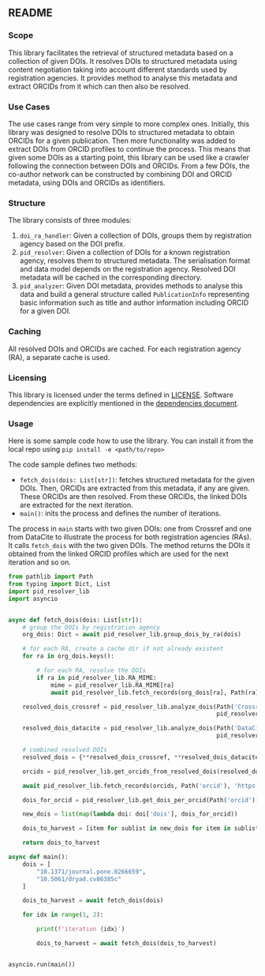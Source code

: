 ## README

### Scope

This library facilitates the retrieval of structured metadata based on a collection of given DOIs.
It resolves DOIs to structured metadata using content negotiation taking into account different standards used by registration agencies.
It provides method to analyse this metadata and extract ORCIDs from it which can then also be resolved.

### Use Cases

The use cases range from very simple to more complex ones.
Initially, this library was designed to resolve DOIs to structured metadata to obtain ORCIDs for a given publication.
Then more functionality was added to extract DOIs from ORCID profiles to continue the process.
This means that given some DOIs as a starting point, this library can be used like a crawler following the connection between DOIs and ORCIDs.
From a few DOIs, the co-author network can be constructed by combining DOI and ORCID metadata, using DOIs and ORCIDs as identifiers. 

### Structure

The library consists of three modules:
1. `doi_ra_handler`: Given a collection of DOIs, groups them by registration agency based on the DOI prefix. 
2. `pid_resolver`: Given a collection of DOIs for a known registration agency, resolves them to structured metadata. 
   The serialisation format and data model depends on the registration agency.
   Resolved DOI metadata will be cached in the corresponding directory.
3. `pid_analyzer`: Given DOI metadata, provides methods to analyse this data and build a general structure called `PublicationInfo` 
   representing basic information such as title and author information including ORCID for a given DOI.

### Caching

All resolved DOIs and ORCIDs are cached. For each registration agency (RA), a separate cache is used.

### Licensing

This library is licensed under the terms defined in [LICENSE](LICENSE).
Software dependencies are explicitly mentioned in the [dependencies document](DEPENDENCIES.md).


### Usage

Here is some sample code how to use the library. You can install it from the local repo using `pip install -e <path/to/repo>`

The code sample defines two methods:
- `fetch_dois(dois: List[str])`: fetches structured metadata for the given DOIs. Then, ORCIDs are extracted from this metadata, if any are given. These ORCIDs are then resolved. From these ORCIDs, the linked DOIs are extracted for the next iteration. 
- `main()`: inits the process and defines the number of iterations. 

The process in `main` starts with two given DOIs: one from Crossref and one from DataCite to illustrate the process for both registration agencies (RAs).
It calls `fetch_dois` with the two given DOIs. The method returns the DOIs it obtained from the linked ORCID profiles which are used for the next iteration and so on.

```python
from pathlib import Path
from typing import Dict, List
import pid_resolver_lib
import asyncio


async def fetch_dois(dois: List[str]):
    # group the DOIs by registration agency
    org_dois: Dict = await pid_resolver_lib.group_dois_by_ra(dois)

    # for each RA, create a cache dir if not already existent
    for ra in org_dois.keys():

        # for each RA, resolve the DOIs
        if ra in pid_resolver_lib.RA_MIME:
            mime = pid_resolver_lib.RA_MIME[ra]
            await pid_resolver_lib.fetch_records(org_dois[ra], Path(ra), 'https://doi.org/', mime, 0)

    resolved_dois_crossref = pid_resolver_lib.analyze_dois(Path('Crossref'),
                                                           pid_resolver_lib.analyze_doi_record_crossref)

    resolved_dois_datacite = pid_resolver_lib.analyze_dois(Path('DataCite'),
                                                           pid_resolver_lib.analyze_doi_record_datacite)

    # combined resolved DOIs
    resolved_dois = {**resolved_dois_crossref, **resolved_dois_datacite}

    orcids = pid_resolver_lib.get_orcids_from_resolved_dois(resolved_dois)

    await pid_resolver_lib.fetch_records(orcids, Path('orcid'), 'https://orcid.org/', 'application/ld+json')

    dois_for_orcid = pid_resolver_lib.get_dois_per_orcid(Path('orcid'))

    new_dois = list(map(lambda doi: doi['dois'], dois_for_orcid))

    dois_to_harvest = [item for sublist in new_dois for item in sublist]

    return dois_to_harvest

async def main():
    dois = [
        "10.1371/journal.pone.0266659",
        "10.5061/dryad.cv86385c"
    ]

    dois_to_harvest = await fetch_dois(dois)

    for idx in range(1, 2):

        print(f'iteration {idx}')

        dois_to_harvest = await fetch_dois(dois_to_harvest)


asyncio.run(main())

```
